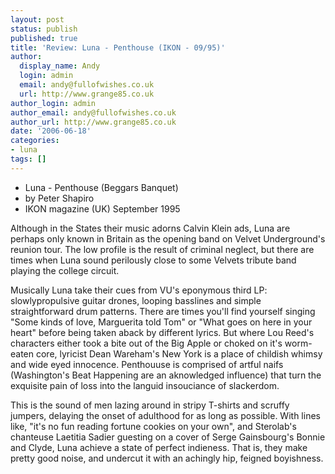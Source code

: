 ```yaml
---
layout: post
status: publish
published: true
title: 'Review: Luna - Penthouse (IKON - 09/95)'
author:
  display_name: Andy
  login: admin
  email: andy@fullofwishes.co.uk
  url: http://www.grange85.co.uk
author_login: admin
author_email: andy@fullofwishes.co.uk
author_url: http://www.grange85.co.uk
date: '2006-06-18'
categories:
- luna
tags: []
---
```

  * Luna - Penthouse (Beggars Banquet)
  * by Peter Shapiro
  * IKON magazine (UK) September 1995

Although in the States their music adorns Calvin Klein ads, Luna are perhaps
only known in Britain as the opening band on Velvet Underground's reunion
tour. The low profile is the result of criminal neglect, but there are times
when Luna sound perilously close to some Velvets tribute band playing the
college circuit.

Musically Luna take their cues from VU's eponymous third LP: slowlypropulsive
guitar drones, looping basslines and simple straightforward drum patterns.
There are times you'll find yourself singing "Some kinds of love, Marguerita
told Tom" or "What goes on here in your heart" before being taken aback by
different lyrics. But where Lou Reed's characters either took a bite out of
the Big Apple or choked on it's worm-eaten core, lyricist Dean Wareham's New
York is a place of childish whimsy and wide eyed innocence. Penthouuse is
comprised of artful naifs (Washington's Beat Happening are an aknowledged
influence) that turn the exquisite pain of loss into the languid insouciance
of slackerdom.

This is the sound of men lazing around in stripy T-shirts and scruffy jumpers,
delaying the onset of adulthood for as long as possible. With lines like,
"it's no fun reading fortune cookies on your own", and Sterolab's chanteuse
Laetitia Sadier guesting on a cover of Serge Gainsbourg's Bonnie and Clyde,
Luna achieve a state of perfect indieness. That is, they make pretty good
noise, and undercut it with an achingly hip, feigned boyishness.


